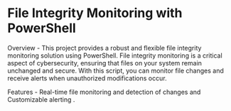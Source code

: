 # File Integrity Monitoring with PowerShell

Overview - 
This project provides a robust and flexible file integrity monitoring solution using PowerShell. File integrity monitoring is a critical aspect of cybersecurity, ensuring that files on your system remain unchanged and secure. With this script, you can monitor file changes and receive alerts when unauthorized modifications occur.

Features - 
Real-time file monitoring and detection of changes and Customizable alerting .

